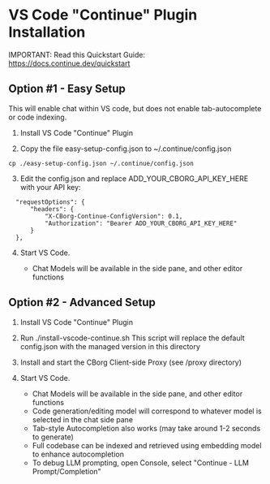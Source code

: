 # VS Code "Continue" Plugin Installation

IMPORTANT: Read this Quickstart Guide: https://docs.continue.dev/quickstart

## Option #1 - Easy Setup

This will enable chat within VS code, but does not enable tab-autocomplete or code indexing.

1. Install VS Code "Continue" Plugin

2. Copy the file easy-setup-config.json to ~/.continue/config.json

```
cp ./easy-setup-config.json ~/.continue/config.json
```

3. Edit the config.json and replace ADD_YOUR_CBORG_API_KEY_HERE with your API key:

```
  "requestOptions": {
      "headers": {
          "X-CBorg-Continue-ConfigVersion": 0.1,
          "Authorization": "Bearer ADD_YOUR_CBORG_API_KEY_HERE"
      }
  },
```

4. Start VS Code.

   - Chat Models will be available in the side pane, and other editor functions

## Option #2 - Advanced Setup

1. Install VS Code "Continue" Plugin

2. Run ./install-vscode-continue.sh 
   This script will replace the default config.json with the managed version in this directory

3. Install and start the CBorg Client-side Proxy (see /proxy directory)

4. Start VS Code.

   - Chat Models will be available in the side pane, and other editor functions
   - Code generation/editing model will correspond to whatever model is selected in the chat side pane
   - Tab-style Autocompletion also works (may take around 1-2 seconds to generate)
   - Full codebase can be indexed and retrieved using embedding model to enhance autocompletion
   - To debug LLM prompting, open Console, select "Continue - LLM Prompt/Completion"
